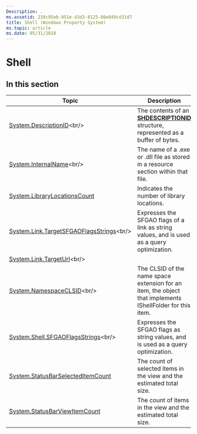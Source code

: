 ```yaml
---
Description: .
ms.assetid: 238c95eb-951e-43d3-8125-86e849cd31d7
title: Shell (Windows Property System)
ms.topic: article
ms.date: 05/31/2018
---
```


# Shell

## In this section



| Topic                                                                                                  | Description                                                                                                                 |
|--------------------------------------------------------------------------------------------------------|-----------------------------------------------------------------------------------------------------------------------------|
| [System.DescriptionID](https://msdn.microsoft.com/library/Bb760159(v=VS.85).aspx)<br/>                               | The contents of an [**SHDESCRIPTIONID**](https://msdn.microsoft.com/library/Bb759775(v=VS.85).aspx) structure, represented as a buffer of bytes.<br/> |
| [System.InternalName](https://msdn.microsoft.com/library/Bb892886(v=VS.85).aspx)<br/>                                 | The name of a .exe or .dll file as stored in a resource section within that file.<br/>                                |
| [System.LibraryLocationsCount](props-system-librarylocationscount.md)<br/>                      | Indicates the number of library locations.<br/>                                                                       |
| [System.Link.TargetSFGAOFlagsStrings](https://msdn.microsoft.com/library/Bb760160(v=VS.85).aspx)<br/> | Expresses the SFGAO flags of a link as string values, and is used as a query optimization.<br/>                       |
| [System.Link.TargetUrl](https://msdn.microsoft.com/library/Bb760161(v=VS.85).aspx)<br/>                             |                                                                                                                             |
| [System.NamespaceCLSID](https://msdn.microsoft.com/library/Dd391575(v=VS.85).aspx)<br/>                             | The CLSID of the name space extension for an item, the object that implements IShellFolder for this item.<br/>        |
| [System.Shell.SFGAOFlagsStrings](https://msdn.microsoft.com/library/Bb760162(v=VS.85).aspx)<br/>           | Expresses the SFGAO flags as string values, and is used as a query optimization.<br/>                                 |
| [System.StatusBarSelectedItemCount](props-system-statusbarselecteditemcount.md)<br/>            | The count of selected items in the view and the estimated total size.<br/>                                            |
| [System.StatusBarViewItemCount](props-system-statusbarviewitemcount.md)<br/>                    | The count of items in the view and the estimated total size.<br/>                                                     |



 

 

 




